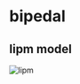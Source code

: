 # bipedal

## lipm model

![lipm](https://raw.github.com/wiki/Taiki-Ishigaki/Eric/images/bipedal/lipm.gif)